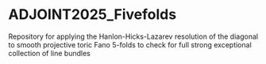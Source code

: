 # ADJOINT2025_Fivefolds
Repository for applying the Hanlon-Hicks-Lazarev resolution of the diagonal to smooth projective toric Fano 5-folds to check for full strong exceptional collection of line bundles

